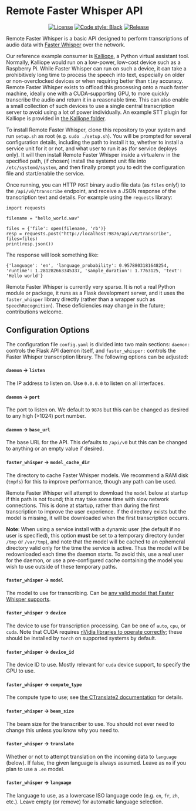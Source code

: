 # Remote Faster Whisper API

<p align="center">
<a href="https://github.com/joshuaboniface/remote-faster-whisper"><img alt="License" src="https://img.shields.io/github/license/joshuaboniface/remote-faster-whisper"/></a>
<a href="https://github.com/psf/black"><img alt="Code style: Black" src="https://img.shields.io/badge/code%20style-black-000000.svg"/></a>
<a href="https://github.com/joshuaboniface/remote-faster-whisper/releases"><img alt="Release" src="https://img.shields.io/github/release-pre/joshuaboniface/remote-faster-whisper"/></a>
</p>

Remote Faster Whisper is a basic API designed to perform transcriptions of audio data with [Faster Whisper](https://github.com/guillaumekln/faster-whisper) over the network.

Our reference example consumer is [Kalliope](https://github.com/kalliope-project/kalliope), a Python virtual assistant tool. Normally, Kalliope would run on a low-power, low-cost device such as a Raspberry Pi. While Faster Whisper can run on such a device, it can take a prohibitively long time to process the speech into text, especially on older or non-overclocked devices or when requiring better than `tiny` accuracy. Remote Faster Whisper exists to offload this processing onto a much faster machine, ideally one with a CUDA-supporting GPU, to more quickly transcribe the audio and return it in a reasonable time. This can also enable a small collection of such devices to use a single central transcription server to avoid using a lot of power individually. An example STT plugin for Kalliope is provided in [the Kalliope folder](/kalliope).

To install Remote Faster Whisper, clone this repository to your system and run `setup.sh` as root (e.g. `sudo ./setup.sh`). You will be prompted for several configuration details, including the path to install it to, whether to install a service unit for it or not, and what user to run it as (for service deploys only). It will then install Remote Faster Whisper inside a virtualenv in the specified path, (if chosen) install the systemd unit file into `/etc/systemd/system`, and then finally prompt you to edit the configuration file and start/enable the service.

Once running, you can HTTP `POST` binary audio file data (as `files` only!) to the `/api/v0/transcribe` endpoint, and receive a JSON response of the transcription text and details. For example using the `requests` library:

```
import requests

filename = "hello_world.wav"

files = {'file': open(filename, 'rb')}
resp = requests.post("http://localhost:9876/api/v0/transcribe", files=files)
print(resp.json())
```

The response will look something like:

```
{'language': 'en', 'language_probability': 0.9578803181648254, 'runtime': 1.281282663345337, 'sample_duration': 1.7763125, 'text': 'Hello world'}
```

Remote Faster Whisper is currently very sparse. It is not a real Python module or package, it runs as a Flask development server, and it uses the `faster_whisper` library directly (rather than a wrapper such as `SpeechRecognition`). These deficiencies may change in the future; contributions welcome.

## Configuration Options

The configuration file `config.yaml` is divided into two main sections: `daemon:` controls the Flask API daemon itself, and `faster_whisper:` controls the Faster Whisper transcription library. The following options can be adjusted:

#### `daemon` -> `listen`

The IP address to listen on. Use `0.0.0.0` to listen on all interfaces.

#### `daemon` -> `port`

The port to listen on. We default to `9876` but this can be changed as desired to any high (>1024) port number.

#### `daemon` -> `base_url`

The base URL for the API. This defaults to `/api/v0` but this can be changed to anything or an empty value if desired.

#### `faster_whisper` -> `model_cache_dir`

The directory to cache Faster Whisper models. We recommend a RAM disk (`tmpfs`) for this to improve performance, though any path can be used.

Remote Faster Whisper will attempt to download the `model` below at startup if this path is not found; this may take some time with slow network connections. This is done at startup, rather than during the first transcription to improve the user experience. If the directory exists but the model is missing, it will be downloaded when the first transcription occurrs.

**Note**: When using a service install with a dynamic user (the default if no user is specified), this option **must** be set to a temporary directory (under `/tmp` or `/var/tmp`), and note that the model will be cached to an ephemeral directory valid only for the time the service is active. Thus the model will be redownloaded each time the daemon starts. To avoid this, use a real user for the daemon, or use a pre-configured cache containing the model you wish to use outside of these temporary paths.

#### `faster_whisper` -> `model`

The model to use for transcribing. Can be [any valid model that Faster Whisper supports](https://github.com/guillaumekln/faster-whisper/blob/master/faster_whisper/transcribe.py#L90).

#### `faster_whisper` -> `device`

The device to use for transcription processing. Can be one of `auto`, `cpu`, or `cuda`. Note that CUDA requires [nVidia libraries to operate correctly](https://github.com/guillaumekln/faster-whisper#gpu-support); these should be installed by `torch` on supported systems by default.

#### `faster_whisper` -> `device_id`

The device ID to use. Mostly relevant for `cuda` device support, to specify the GPU to use.

#### `faster_whisper` -> `compute_type`

The compute type to use; see [the CTranslate2 documentation](https://opennmt.net/CTranslate2/quantization.html) for details.

#### `faster_whisper` -> `beam_size`

The beam size for the transcriber to use. You should not ever need to change this unless you know why you need to.

#### `faster_whisper` -> `translate`

Whether or not to attempt translation on the incoming data to `language` (below). If false, the given language is always assumed. Leave as `no` if you plan to use a `.en` model.

#### `faster_whisper` -> `language`

The language to use, as a lowercase ISO language code (e.g. `en`, `fr`, `zh`, etc.). Leave empty (or remove) for automatic language selection.
